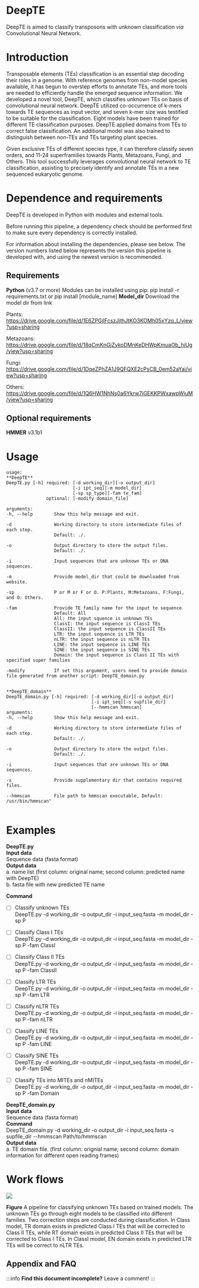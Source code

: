 DeepTE
===
DeepTE is aimed to classify transposons with unknown classification *via* Convolutional Neural Network.


# Introduction
Transposable elements (TEs) classification is an essential step decoding their roles in a genome. With reference genomes from non-model species available, it has begun to overstep efforts to annotate TEs, and more tools are needed to efficiently handle the emerged sequence information. We developed a novel tool, DeepTE, which classifies unknown TEs on basis of convolutional neural network. DeepTE utilized co-occurrence of k-mers towards TE sequences as input vector, and seven k-mer size was testified to be suitable for the classification. Eight models have been trained for different TE classification purposes. DeepTE applied domains from TEs to correct false classification. An additional model was also trained to distinguish between non-TEs and TEs targeting plant species. 

Given exclusive TEs of different species type, it can therefore classify seven orders, and 11-24 superframilies towards Plants, Metazoans, Fungi, and Others. This tool successfully leverages convolutional neural network to TE classification, assisting to precisely identify and annotate TEs in a new sequenced eukaryotic genome.

# Dependence and requirements
DeepTE is developed in Python with modules and external tools.

Before running this pipeline, a dependency check should be performed first to make sure every dependency is correctly installed.

For information about installing the dependencies, please see below. The version numbers listed below represents the version this pipeline is developed with, and using the newest version is recommended.

## Requirements
**Python** (v3.7 or more)
Modules can be installed using pip: pip install -r requirements.txt or pip install [module_name]
**Model_dir**
Download the model dir from link

Plants:
https://drive.google.com/file/d/1E6ZPGjlFcszJjthJtKO3KOMh05xYzq_L/view?usp=sharing

Metazoans:
https://drive.google.com/file/d/18qCmKnGjZykoDMnKeDHWpKmuaOb_hjUg/view?usp=sharing

Fungi:
https://drive.google.com/file/d/1DqeZPhZA1J9QFQXE2cPsCB_0em52aYai/view?usp=sharing

Others:
https://drive.google.com/file/d/1Q6HW1NhNs0a6Ykrw7jGEKKPWxawpWiuM/view?usp=sharing

## Optional requirements
**HMMER** v3.1b1



# Usage
```
usage:
**DeepTE**
DeepTE.py [-h] required: [-d working_dir][-o output_dir]
                         [-i ipt_seq][-m model_dir]
                         [-sp sp_type][-fam te_fam]
               optional: [-modify domain_file]

arguments:
-h, --help        Show this help message and exit.

-d                Working directory to store intermediate files of each step. 
                  Default: ./.

-o                Output directory to store the output files. 
                  Default: ./.

-i                Input sequences that are unknown TEs or DNA sequences.

-m                Provide model_dir that could be downloaded from website.

-sp               P or M or F or O. P:Plants, M:Metazoans, F:Fungi, and O: Others.

-fam              Provide TE family name for the input te sequence
                  Default: All
                  All: the input squence is unknown TEs
                  ClassI: the input sequence is ClassI TEs
                  ClassII: the input sequence is ClassII TEs
                  LTR: the input sequence is LTR TEs
                  nLTR: the input sequence is nLTR TEs
                  LINE: the input sequence is LINE TEs
                  SINE: the input sequence is SINE TEs
                  Domain: the input sequence is Class II TEs with specified super families

-modify           If set this argument, users need to provide domain file generated from another script: DeepTE_domain.py


**DeepTE_domain**
DeepTE_domain.py [-h] required: [-d working_dir][-o output_dir]
                                [-i ipt_seq][-s supfile_dir]
                                [--hmmscan hmmscan]
arguments:
-h, --help        Show this help message and exit.

-d                Working directory to store intermediate files of each step. 
                  Default: ./.

-o                Output directory to store the output files. 
                  Default: ./.

-i                Input sequences that are unknown TEs or DNA sequences.

-s                Provide supplementary dir that contains required files.

--hmmscan         File path to hmmscan executable, Default: /usr/bin/hmmscan"


```

# Examples
**DeepTE.py**  
**Input data**  
Sequence data (fasta format)  
**Output data**  
a. name list (first column: original name; second column: predicted name with DeepTE)  
b. fasta file with new predicted TE name  

**Command**
- [ ] Classify unknown TEs  
DeepTE.py -d working_dir -o output_dir -i input_seq.fasta -m model_dir -sp P  
- [ ] Classify Class I TEs  
DeepTE.py -d working_dir -o output_dir -i input_seq.fasta -m model_dir -sp P -fam ClassI
- [ ] Classify Class II TEs  
DeepTE.py -d working_dir -o output_dir -i input_seq.fasta -m model_dir -sp P -fam ClassII
- [ ] Classify LTR TEs  
DeepTE.py -d working_dir -o output_dir -i input_seq.fasta -m model_dir -sp P -fam LTR
- [ ] Classify nLTR TEs  
DeepTE.py -d working_dir -o output_dir -i input_seq.fasta -m model_dir -sp P -fam nLTR
- [ ] Classify LINE TEs  
DeepTE.py -d working_dir -o output_dir -i input_seq.fasta -m model_dir -sp P -fam LINE
- [ ] Classify SINE TEs  
DeepTE.py -d working_dir -o output_dir -i input_seq.fasta -m model_dir -sp P -fam SINE
- [ ] Classify TEs into MITEs and nMITEs  
DeepTE.py -d working_dir -o output_dir -i input_seq.fasta -m model_dir -sp P -fam Domain  


**DeepTE_domain.py**  
**Input data**  
Sequence data (fasta format)  
**Command**  
DeepTE_domain.py -d working_dir -o output_dir -i input_seq.fasta -s supfile_dir --hmmscan   Path/to/hmmscan  
**Output data**  
a. TE domain file. (first column: orignial name; second column: domain information for different open reading frames)






# Work flows
![](https://i.imgur.com/eqINPxf.png)

**Figure** A pipeline for classifying unknown TEs based on trained models. The unknown TEs go through eight models to be classified into different families. Two correction steps are conducted during classification. In Class model, TR domain exists in predicted Class I TEs that will be corrected to Class II TEs, while RT domain exists in predicted Class II TEs that will be corrected to Class I TEs. In ClassI model, EN domain exists in predicted LTR TEs will be correct to nLTR TEs.


## Appendix and FAQ

:::info
**Find this document incomplete?** Leave a comment!
:::


